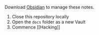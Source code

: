 Download [Obsidian](https://obsidian.md) to manage these notes.

1. Close this repository locally
2. Open the `docs` folder as a new Vault
3. Commence [[Hacking]]
